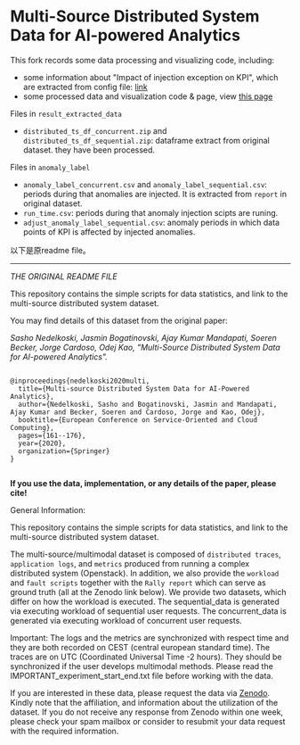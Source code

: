 # Multi-Source Distributed System Data for AI-powered Analytics

This fork records some data processing and visualizing code, including:

- some information about "Impact of injection exception on KPI", which are extracted from config file: [link](kpi_anomalies.md)
- some processed data and visualization code & page, view [this page](./view_dataset/readme.md)

Files in `result_extracted_data`
- `distributed_ts_df_concurrent.zip` and `distributed_ts_df_sequential.zip`: dataframe extract from original dataset. they have been processed.

Files in `anomaly_label`
- `anomaly_label_concurrent.csv` and `anomaly_label_sequential.csv`: periods during that anomalies are injected. It is extracted from `report` in original dataset.
- `run_time.csv`: periods during that anomaly injection scipts are runing.
- `adjust_anomaly_label_sequential.csv`: anomaly periods in which data points of KPI is affected by injected anomalies. 

以下是原readme file。

----------------
*THE ORIGINAL README FILE*

This repository contains the simple scripts for data statistics, and link to the multi-source distributed system dataset.

You may find details of this dataset from the original paper: 

*Sasho Nedelkoski, Jasmin Bogatinovski, Ajay Kumar Mandapati, Soeren Becker, Jorge Cardoso, Odej Kao, "Multi-Source Distributed System Data for AI-powered Analytics".*


<pre><code>
@inproceedings{nedelkoski2020multi,
  title={Multi-source Distributed System Data for AI-Powered Analytics},
  author={Nedelkoski, Sasho and Bogatinovski, Jasmin and Mandapati, Ajay Kumar and Becker, Soeren and Cardoso, Jorge and Kao, Odej},
  booktitle={European Conference on Service-Oriented and Cloud Computing},
  pages={161--176},
  year={2020},
  organization={Springer}
}
  </code></pre>

<b>If you use the data, implementation, or any details of the paper, please cite!</b>

General Information:

This repository contains the simple scripts for data statistics, and link to the multi-source distributed system dataset.

The multi-source/multimodal dataset is composed of `distributed traces`, `application logs`, and `metrics` produced from running a complex distributed system (Openstack). In addition, we also provide the `workload` and `fault scripts` together with the `Rally report` which can serve as ground truth (all at the Zenodo link below). We provide two datasets, which differ on how the workload is executed. The sequential_data is generated via executing workload of sequential user requests. The concurrent_data is generated via executing workload of concurrent user requests.

Important: The logs and the metrics are synchronized with respect time and they are both recorded on CEST (central european standard time). The traces are on UTC (Coordinated Universal Time -2 hours). They should be synchronized if the user develops multimodal methods. Please read the IMPORTANT_experiment_start_end.txt file before working with the data.

If you are interested in these data, please request the data via <a href="url">Zenodo</a>. Kindly note that the affiliation, and information about the utilization of the dataset. If you do not receive any response from Zenodo within one week, please check your spam mailbox or consider to resubmit your data request with the required information.
